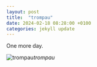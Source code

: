 ```yaml
---
layout: post
title:  "trompau"
date: 2024-02-18 08:28:00 +0100
categories: jekyll update
---
```


One more day.  




![trompau]()*trompau*&nbsp;



[jekyll-docs]: https://jekyllrb.com/docs/home
[jekyll-gh]:   https://github.com/jekyll/jekyll
[jekyll-talk]: https://talk.jekyllrb.com/
